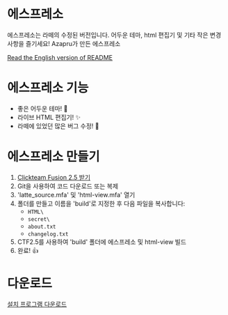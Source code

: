 # 에스프레소
에스프레소는 라떼의 수정된 버전입니다. 어두운 테마, html 편집기 및 기타 작은 변경 사항을 즐기세요!
Azapru가 만든 에스프레소

[Read the English version of README](README-ENG)

# 에스프레소 기능
- 좋은 어두운 테마! :eyes:
- 라이브 HTML 편집기! :sparkles:
- 라떼에 있었던 많은 버그 수정! :bug:

# 에스프레소 만들기
1. [Clickteam Fusion 2.5 받기](https://store.steampowered.com/app/248170/Clickteam_Fusion_25/?l=korean)
2. Git을 사용하여 코드 다운로드 또는 복제
3. 'latte_source.mfa' 및 'html-view.mfa' 열기
4. 폴더를 만들고 이름을 'build'로 지정한 후 다음 파일을 복사합니다:
   * `HTML\`
   * `secret\`
   * `about.txt`
   * `changelog.txt`
5. CTF2.5를 사용하여 'build' 폴더에 에스프레소 및 html-view 빌드
6. 완료! :thumbsup:

# 다운로드
[설치 프로그램 다운로드](https://github.com/Azapru/espresso/raw/main/Espresso-Setup.exe)